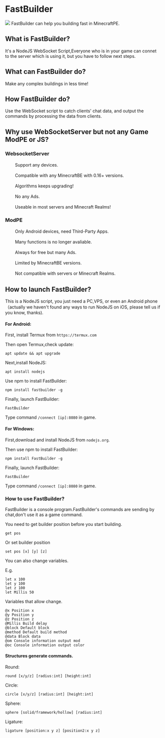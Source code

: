 # FastBuilder
![](https://coding.net/u/CAIMEO/p/FastBuilder/git/raw/master/images/FastBuilder.jpg)
FastBuilder can help you building fast in MinecraftPE.
## What is FastBuilder?
It's a NodeJS WebSocket Script,Everyone who is in your game can connet to the server which is using it, but you have to follow next steps.
## What can FastBuilder do?
Make any complex buildings in less time!
## How FastBuilder do?
Use the WebSocket script to catch clients' chat data, and output the commands by processing the data from clients.
## Why use WebSocketServer but not any Game ModPE or JS?
### WebsocketServer
　　  Support any devices.

　　  Compatible with any MinecraftBE with 0.16+ versions.

　　  Algorithms keeps upgrading!

　　  No any Ads.

　　  Useable in most servers and Minecraft Realms!
### ModPE
　　  Only Android devices, need Third-Party Apps.

　　  Many functions is no longer avaliable.

　　  Always for free but many Ads.

　　  Limited by MinecraftBE versions.

　　  Not compatible with servers or Minecraft Realms.
## How to launch FastBuilder?
This is a NodeJS script, you just need a PC,VPS, or even an Android phone（actually we haven't found any ways to run NodeJS on iOS, please tell us if you know, thanks).
#### For Android:
First, install Termux from `https://termux.com`

Then open Termux,check update:

<code>apt update && apt upgrade</code>

Next,install NodeJS:

<code>apt install nodejs</code>

Use npm to install FastBuilder:

<code>npm install fastbuilder -g</code>

Finally, launch FastBuilder:

<code>FastBuilder</code>

Type command `/connect [ip]:8080` in game.
#### For Windows:
First,download and install NodeJS from `nodejs.org`.

Then use npm to install FastBuilder:

`npm install FastBuilder -g`

Finally, launch FastBuilder:

`FastBuilder`

Type command `/connect [ip]:8080` in game.

### How to use FastBuilder?

FastBuilder is a console program.FastBuilder's commands are sending by chat,don't use it as a game command.

You need to get builder position before you start building.

`get pos`

Or set builder position

`set pos [x] [y] [z]`

You can also change variables.

E.g.
```
let x 100
let y 100
let z 100
let Millis 50
```
Variables that allow change.
```
@x Position x
@y Position y
@z Position z
@Millis Build delay
@block Default block
@method Default build method
@data Block data
@om Console information output mod
@oc Console information output color
```
#### Structures generate commands.

Round:

`round [x/y/z] [radius:int] [height:int]`

Circle:

`circle [x/y/z] [radius:int] [height:int]`

Sphere:

`sphere [solid/framework/hollow] [radius:int]`

Ligature:

`ligature [position:x y z] [position2:x y z]`
